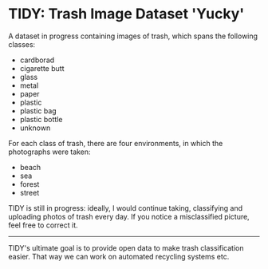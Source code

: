 # TIDY: Trash Image Dataset 'Yucky'
A dataset in progress containing images of trash, which spans the following classes:

- cardborad
- cigarette butt
- glass
- metal
- paper 
- plastic
- plastic bag
- plastic bottle
- unknown

For each class of trash, there are four environments, in which the photographs were taken: 

- beach
- sea 
- forest
- street

TIDY is still in progress: ideally, I would continue taking, classifying and uploading photos of trash every day. If you notice a misclassified picture, feel free to correct it.

<hr> 

TIDY's ultimate goal is to provide open data to make trash classification easier. That way we can work on automated recycling systems etc. 

